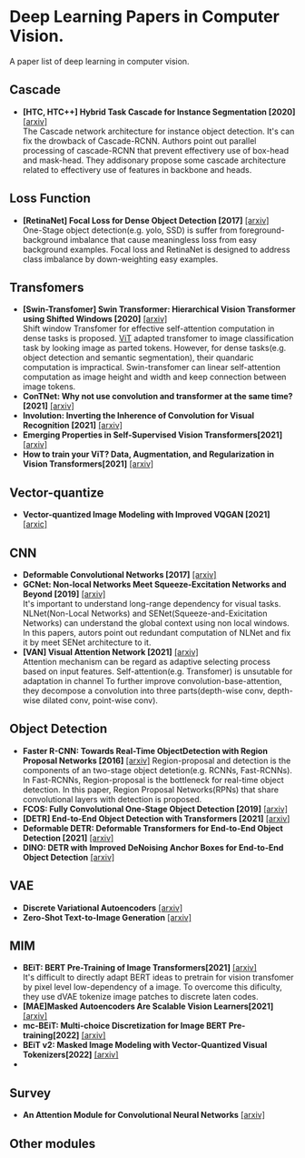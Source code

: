 # Deep Learning Papers in Computer Vision.
A paper list of deep learning in computer vision.

## Cascade
- **[HTC, HTC++] Hybrid Task Cascade for Instance Segmentation [2020]** [[arxiv]](https://arxiv.org/abs/1901.07518)<br>
The Cascade network architecture for instance object detection. It's can fix the drowback of Cascade-RCNN. 
Authors point out parallel processing of cascade-RCNN that prevent effectivery use of box-head and mask-head. They addisonary propose some cascade architecture related to effectivery use of features in backbone and heads.<br>  

## Loss Function
- **[RetinaNet] Focal Loss for Dense Object Detection [2017]** [[arxiv]](https://arxiv.org/abs/1708.02002)<br>
One-Stage object detection(e.g. yolo, SSD) is suffer from foreground-background imbalance that cause meaningless loss from  easy background examples. Focal loss and RetinaNet is designed to address class imbalance by down-weighting easy examples.<br>  


## Transfomers
- **[Swin-Transfomer] Swin Transformer: Hierarchical Vision Transformer using Shifted Windows [2020]** [[arxiv]](https://arxiv.org/abs/2103.14030)<br>
Shift window Transfomer for effective self-attention computation in dense tasks is proposed. [ViT](https://arxiv.org/abs/2010.11929) adapted transfomer to image classification task by looking image as parted tokens. However, for dense tasks(e.g. object detection and semantic segmentation), their quandaric computation is impractical. Swin-transfomer can linear self-attention computation as image height and width and keep connection between image tokens.<br>  
- **ConTNet: Why not use convolution and transformer at the same time? [2021]** [[arxiv]](https://arxiv.org/abs/2104.13497)
- **Involution: Inverting the Inherence of Convolution for Visual Recognition [2021]** [[arxiv]](https://arxiv.org/abs/2103.06255)
- **Emerging Properties in Self-Supervised Vision Transformers[2021]** [[arxiv]](https://arxiv.org/abs/2104.14294)
- **How to train your ViT? Data, Augmentation, and Regularization in Vision Transformers[2021]** [[arxiv]](https://arxiv.org/abs/2106.10270)

## Vector-quantize
- **Vector-quantized Image Modeling with Improved VQGAN [2021]** [[arxic]](https://arxiv.org/abs/2110.04627)

## CNN
- **Deformable Convolutional Networks [2017]** [[arxiv]](https://arxiv.org/abs/1703.06211)<br>  
- **GCNet: Non-local Networks Meet Squeeze-Excitation Networks and Beyond [2019]** [[arxiv]](https://arxiv.org/abs/1904.11492)<br>
It's important to understand long-range dependency for visual tasks. NLNet(Non-Local Networks) and SENet(Squeeze-and-Exicitation Networks) can understand the global context using non local windows. In this papers, autors point out redundant computation of NLNet and fix it by meet SENet architecture to it.<br>  
- **[VAN] Visual Attention Network [2021]** [[arxiv]](https://arxiv.org/abs/2202.09741)<br>
Attention mechanism can be regard as adaptive selecting process based on input features. Self-attention(e.g. Transfomer) is unsutable for adaptation in channel To further improve convolution-base-attention, they decompose a convolution into three parts(depth-wise conv, depth-wise dilated conv, point-wise conv).<br>   

## Object Detection
- **Faster R-CNN: Towards Real-Time ObjectDetection with Region Proposal Networks [2016]** [[arxiv]](https://arxiv.org/abs/1506.01497)
Region-proposal and detection is the components of an two-stage object detetion(e.g. RCNNs, Fast-RCNNs). In Fast-RCNNs, Region-proposal is the bottleneck for real-time object detection. In this paper, Region Proposal Networks(RPNs) that share convolutional layers with detection is proposed.<br>  
- **FCOS: Fully Convolutional One-Stage Object Detection [2019]** [[arxiv]](https://arxiv.org/abs/1904.01355)
- **[DETR] End-to-End Object Detection with Transformers [2021]** [[arxiv]](https://arxiv.org/abs/2005.12872)
- **Deformable DETR: Deformable Transformers for End-to-End Object Detection [2021]** [[arxiv]](https://arxiv.org/abs/2010.04159)
- **DINO: DETR with Improved DeNoising Anchor Boxes for End-to-End Object Detection** [[arxiv]](https://arxiv.org/abs/2203.03605v2)

## VAE
- **Discrete Variational Autoencoders** [[arxiv]](https://arxiv.org/abs/1609.02200)
- **Zero-Shot Text-to-Image Generation** [[arxiv]](https://arxiv.org/abs/2102.12092)

## MIM
- **BEiT: BERT Pre-Training of Image Transformers[2021]** [[arxiv]](https://arxiv.org/abs/2106.08254)<br>
It's difficult to directly adapt BERT ideas to pretrain for vision transfomer by pixel level low-dependency of a image. To overcome this dificulty, they use dVAE tokenize image patches to discrete laten codes. 
- **[MAE]Masked Autoencoders Are Scalable Vision Learners[2021]** [[arxiv]](https://arxiv.org/abs/2111.06377)
- **mc-BEiT: Multi-choice Discretization for Image BERT Pre-training[2022]** [[arxiv]](https://arxiv.org/abs/2203.15371) 
- **BEiT v2: Masked Image Modeling with Vector-Quantized Visual Tokenizers[2022]** [[arxiv]](https://arxiv.org/abs/2208.06366)
- 
## Survey 
- **An Attention Module for Convolutional Neural Networks** [[arxiv]](https://arxiv.org/abs/2108.08205)<br>
 
## Other modules
